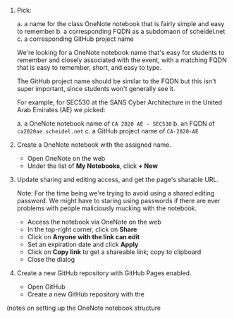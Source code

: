 1. Pick:

      a. a name for the class OneNote notebook that is fairly simple and easy to remember
      b. a corresponding FQDN as a subdomaon of scheidel.net
      c. a corresponding GitHub project name
    
   We're looking for a OneNote notebook name that's easy for students to remember and closely associated with the event, with a matching FQDN that is easy to remember, short, and easy to type.

   The GitHub project name should be similar to the FQDN but this isn't super important, since students won't generally see it.

   For example, for SEC530 at the SANS Cyber Architecture in the United Arab Emirates (AE) we picked:
   
    a. a OneNote notebook name of `CA 2020 AE - SEC530`
    b. an FQDN of `ca2020ae.scheidel.net`
    c. a GitHub project name of `CA-2020-AE`

2. Create a OneNote notebook with the assigned name.

    - Open OneNote on the web
    - Under the list of **My Notebooks**, click **+ New**

3. Update sharing and editing access, and get the page's sharable URL.

   Note: For the time being we're trying to avoid using a shared editing password. We might have to staring using passwords if there are ever problems with people maliciously mucking with the notebook.

    - Access the notebook via OneNote on the web
    - In the top-right corner, click on **Share**
    - Click on **Anyone with the link can edit**
    - Set an expiration date and click **Apply**
    - Click on **Copy link** to get a shareable link; copy to clipboard
    - Close the dialog

 4. Create a new GitHub repository with GitHub Pages enabled.
 
     - Open GitHub
     - Create a new GitHub repository with the 
 
 (notes on setting up the OneNote notebook structure
